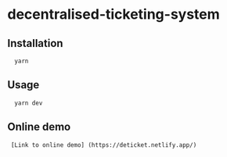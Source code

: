 # decentralised-ticketing-system
 ## Installation
```
  yarn
```
 ## Usage
```
  yarn dev
```
## Online demo
```
 [Link to online demo] (https://deticket.netlify.app/)
```
